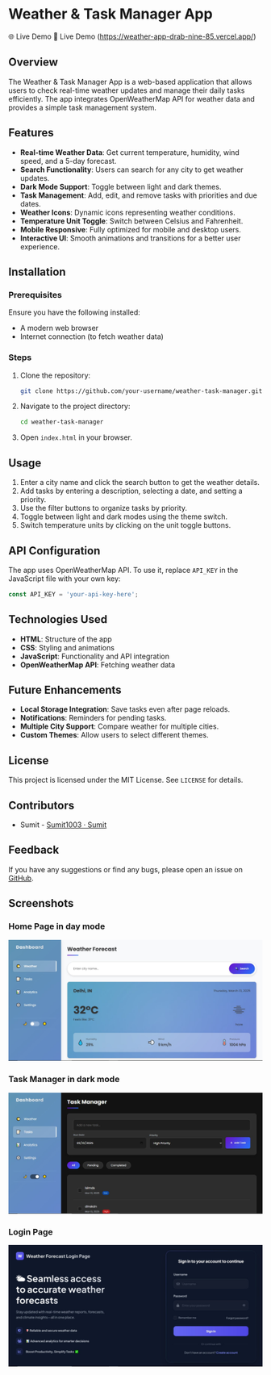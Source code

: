 # Weather & Task Manager App

🌐 Live Demo
🔗 Live Demo (https://weather-app-drab-nine-85.vercel.app/)

## Overview
The Weather & Task Manager App is a web-based application that allows users to check real-time weather updates and manage their daily tasks efficiently. The app integrates OpenWeatherMap API for weather data and provides a simple task management system.

## Features
- **Real-time Weather Data**: Get current temperature, humidity, wind speed, and a 5-day forecast.
- **Search Functionality**: Users can search for any city to get weather updates.
- **Dark Mode Support**: Toggle between light and dark themes.
- **Task Management**: Add, edit, and remove tasks with priorities and due dates.
- **Weather Icons**: Dynamic icons representing weather conditions.
- **Temperature Unit Toggle**: Switch between Celsius and Fahrenheit.
- **Mobile Responsive**: Fully optimized for mobile and desktop users.
- **Interactive UI**: Smooth animations and transitions for a better user experience.

## Installation
### Prerequisites
Ensure you have the following installed:
- A modern web browser
- Internet connection (to fetch weather data)

### Steps
1. Clone the repository:
   ```sh
   git clone https://github.com/your-username/weather-task-manager.git
   ```
2. Navigate to the project directory:
   ```sh
   cd weather-task-manager
   ```
3. Open `index.html` in your browser.

## Usage
1. Enter a city name and click the search button to get the weather details.
2. Add tasks by entering a description, selecting a date, and setting a priority.
3. Use the filter buttons to organize tasks by priority.
4. Toggle between light and dark modes using the theme switch.
5. Switch temperature units by clicking on the unit toggle buttons.

## API Configuration
The app uses OpenWeatherMap API. To use it, replace `API_KEY` in the JavaScript file with your own key:
```js
const API_KEY = 'your-api-key-here';
```

## Technologies Used
- **HTML**: Structure of the app
- **CSS**: Styling and animations
- **JavaScript**: Functionality and API integration
- **OpenWeatherMap API**: Fetching weather data

## Future Enhancements
- **Local Storage Integration**: Save tasks even after page reloads.
- **Notifications**: Reminders for pending tasks.
- **Multiple City Support**: Compare weather for multiple cities.
- **Custom Themes**: Allow users to select different themes.

## License
This project is licensed under the MIT License. See `LICENSE` for details.

## Contributors
- Sumit - [Sumit1003 · Sumit](https://github.com/Sumit1003)

## Feedback
If you have any suggestions or find any bugs, please open an issue on [GitHub](https://github.com/Sumit1003/weather-task-manager/issues).

## Screenshots

### Home Page in day mode
![Home Page](assets/home.jpg)

### Task Manager in dark mode
![Task Manager](assets/task.jpg)

### Login Page
![Login page](assets/Login.jpg)
